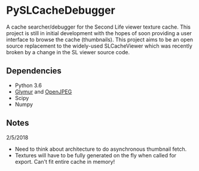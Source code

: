 # PySLCacheDebugger
A cache searcher/debugger for the Second Life viewer texture cache. This project is still in initial development with the hopes of soon providing a user interface to browse the cache (thumbnails). This project aims to be an open source replacement to the widely-used SLCacheViewer which was recently broken by a change in the SL viewer source code.

## Dependencies
* Python 3.6
* [Glymur](https://github.com/quintusdias/glymur) and [OpenJPEG](http://www.openjpeg.org/)
* Scipy
* Numpy

## Notes

2/5/2018
* Need to think about architecture to do asynchronous thumbnail fetch.
* Textures will have to be fully generated on the fly when called for export. Can't fit entire cache in memory!